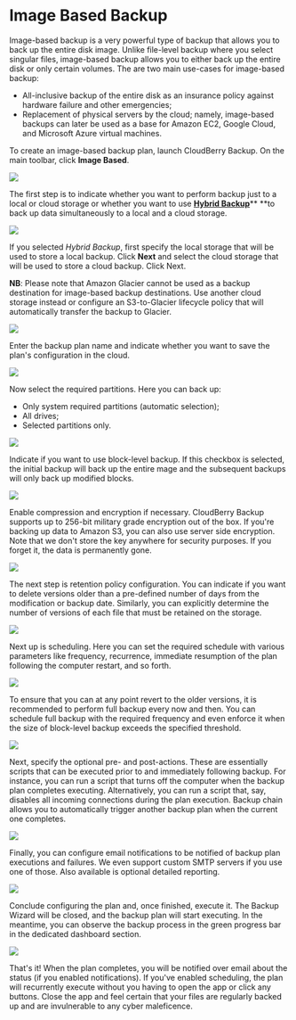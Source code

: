 # Image Based Backup

Image-based backup is a very powerful type of backup that allows you to back up the entire disk image. Unlike file-level backup where you select singular files, image-based backup allows you to either back up the entire disk or only certain volumes. The are two main use-cases for image-based backup:

* All-inclusive backup of the entire disk as an insurance policy against hardware failure and other emergencies;
* Replacement of physical servers by the cloud; namely, image-based backups can later be used as a base for Amazon EC2, Google Cloud, and Microsoft Azure virtual machines.

To create an image-based backup plan, launch CloudBerry Backup. On the main toolbar, click **Image Based**.

![](../../../.gitbook/assets/image1.PNG)

The first step is to indicate whether you want to perform backup just to a local or cloud storage or whether you want to use [**Hybrid Backup**](hybrid-backup.md)** **to back up data simultaneously to a local and a cloud storage.

![](../../../.gitbook/assets/image2.PNG)

If you selected _Hybrid Backup_, first specify the local storage that will be used to store a local backup. Click **Next** and select the cloud storage that will be used to store a cloud backup. Click Next.

**NB**: Please note that Amazon Glacier cannot be used as a backup destination  for image-based backup destinations. Use another cloud storage instead or configure an S3-to-Glacier lifecycle policy that will automatically transfer the backup to Glacier.

![](../../../.gitbook/assets/image3.PNG)

Enter the backup plan name and indicate whether you want to save the plan's configuration in the cloud.

![](../../../.gitbook/assets/image4.PNG)

Now select the required partitions. Here you can back up:

* Only system required partitions \(automatic selection\);
* All drives;
* Selected partitions only. 

![](../../../.gitbook/assets/image5.PNG)

Indicate if you want to use block-level backup. If this checkbox is selected, the initial backup will back up the entire mage and the subsequent backups will only back up modified blocks.

![](../../../.gitbook/assets/image6.PNG)

Enable compression and encryption if necessary. CloudBerry Backup supports up to 256-bit military grade encryption out of the box. If you're backing up data to Amazon S3, you can also use server side encryption. Note that we don't store the key anywhere for security purposes. If you forget it, the data is permanently gone.

![](../../../.gitbook/assets/image7.PNG)

The next step is retention policy configuration. You can indicate if you want to delete versions older than a pre-defined number of days from the modification or backup date. Similarly, you can explicitly determine the number of versions of each file that must be retained on the storage.

![](../../../.gitbook/assets/image8.PNG)

Next up is scheduling. Here you can set the required schedule with various parameters like frequency, recurrence, immediate resumption of the plan following the computer restart, and so forth.

![](../../../.gitbook/assets/image9.PNG)

To ensure that you can at any point revert to the older versions, it is recommended to perform full backup every now and then. You can schedule full backup with the required frequency and even enforce it when the size of block-level backup exceeds the specified threshold.

![](../../../.gitbook/assets/image10.PNG)

Next, specify the optional pre- and post-actions. These are essentially scripts that can be executed prior to and immediately following backup. For instance, you can run a script that turns off the computer when the backup plan completes executing. Alternatively, you can run a script that, say, disables all incoming connections during the plan execution. Backup chain allows you to automatically trigger another backup plan when the current one completes.

![](../../../.gitbook/assets/image11.PNG)

Finally, you can configure email notifications to be notified of backup plan executions and failures. We even support custom SMTP servers if you use one of those. Also available is optional detailed reporting.

![](../../../.gitbook/assets/image12.png)

Conclude configuring the plan and, once finished, execute it. The Backup Wizard will be closed, and the backup plan will start executing. In the meantime, you can observe the backup process in the green progress bar in the dedicated dashboard section.    

![](../../../.gitbook/assets/image13.PNG)

That's it! When the plan completes, you will be notified over email about the status \(if you enabled notifications\). If you've enabled scheduling, the plan will recurrently execute without you having to open the app or click any buttons. Close the app and feel certain that your files are regularly backed up and are invulnerable to any cyber maleficence.

